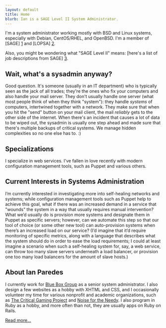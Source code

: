 ```yaml
---
layout: default
title: Home
blurb: Ian is a SAGE Level II System Administrator.
---
```


I'm a system administrator working mostly with BSD and Linux systems,
especially with Debian, CentOS/RHEL, and OpenBSD.  I'm a member of [SAGE] [1]
and [LOPSA] [2].

Also, you might be wondering what "SAGE Level II" means: [here's a list of
job descriptions from SAGE] [3].

Wait, what's a sysadmin anyway?
-------------------------------

Good question.  It's someone (usually in an IT department) who is typically
seen as the jack of all trades; they're the ones who fix your computers and
also handle your mail server.  They don't usually handle one server
(what most people think of when they think "system"): they handle *systems*
of computers, intertwined together with a network.  They make sure that
when you hit the "send" button on your mail client, the mail *reliably*
gets to the other side of the internet.  When there's an incident that causes
a lot of data to be wiped out, the sysadmin is usually one step ahead and
made sure that there's multiple backups of critical systems.  We manage
hidden complexities so no one else has to. :)

Specializations
---------------

I specialize in web services.  I've fallen in love recently with modern
configuration management tools, such as Puppet and various others. 

Current Interests in Systems Administration
-------------------------------------------

I’m currently interested in investigating more into self-healing networks and
systems; while configuration management tools such as Puppet help to achieve
this goal, what if there was an increased demand in a service that "wounds"
the system in a way that usually requires manual intervention? What we’d
usually do is provision more systems and designate them in Puppet as specific
servers; however, can we automate this step so that our tool of choice (or
some other new tool) can auto-provision systems when there’s an increased load
on our service? (I’d imagine that it’d require monitoring of specific metrics,
along with a language that describes what the system should do in order to
ease the load requirements; I could at least imagine a scenario when such a
self-healing system for, say, a web service, can throw too many slave servers
underneath a load balancer, or provision one too many load balancers for the
amount of slave hosts.)

About Ian Paredes
-----------------

I currently work for [Blue Box Group] as a senior system administrator.  I also
design a few websites as a hobby with XHTML and CSS, and I occasionally
volunteer my time for various nonprofit and academic organizations, such as
[The Critical Gaming Project] and [Noise for the Needy]. I also
program in Ruby as a hobby, and more often than not, they are usually apps
on Ruby on Rails.

[Read more...]

[1]: http://sage.org
[2]: http://lopsa.org
[3]: http://www.sage.org/field/jobs-descriptions.html
[The Critical Gaming Project]: http://depts.washington.edu/critgame
[Noise for the Needy]: http://noisefortheneedy.org
[Read more...]: /about.html
[Blue Box Group]: http://blueboxgrp.com
